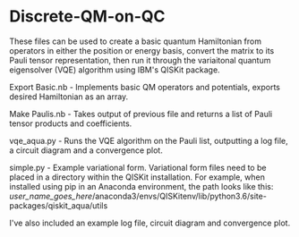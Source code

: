 # Discrete-QM-on-QC
These files can be used to create a basic quantum Hamiltonian from operators in either the position or energy basis, convert the matrix to its Pauli tensor representation, then run it through the variaitonal quantum eigensolver (VQE) algorithm using IBM's QISKit package.

Export Basic.nb - Implements basic QM operators and potentials, exports desired Hamiltonian as an array.

Make Paulis.nb - Takes output of previous file and returns a list of Pauli tensor products and coefficients.

vqe_aqua.py - Runs the VQE algorithm on the Pauli list, outputting a log file, a circuit diagram and a convergence plot.

simple.py - Example variational form. Variational form files need to be placed in a directory within the QISKit installation. For example, when installed using pip in an Anaconda environment, the path looks like this: *user_name_goes_here*/anaconda3/envs/QISKitenv/lib/python3.6/site-packages/qiskit_aqua/utils

I've also included an example log file, circuit diagram and convergence plot.
